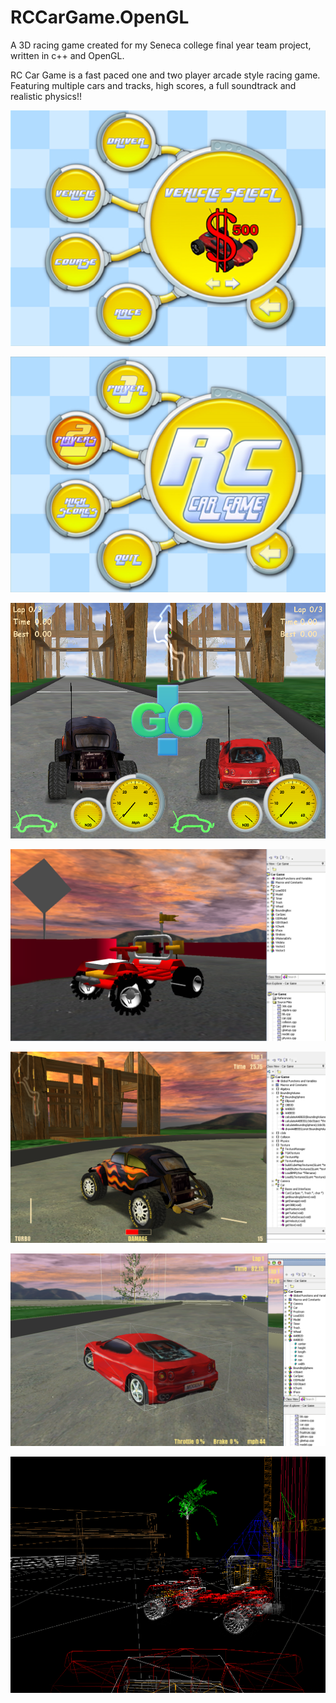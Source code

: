 # RCCarGame.OpenGL
A 3D racing game created for my Seneca college final year team project, written in c++ and OpenGL.
 
RC Car Game is a fast paced one and two player arcade style racing game.
Featuring multiple cars and tracks, high scores, a full soundtrack and realistic physics!!

![plot](./development%20docs/images/MenuSelect.png)

![plot](./development%20docs/images/Menu.png)

![plot](./development%20docs/images/SplitScreen.png)

![plot](./development%20docs/images/Buggy0.png)

![plot](./development%20docs/images/Buggy2.png)

![plot](./development%20docs/images/FerrariBox.png)

![plot](./development%20docs/images/WireFrame.png)
